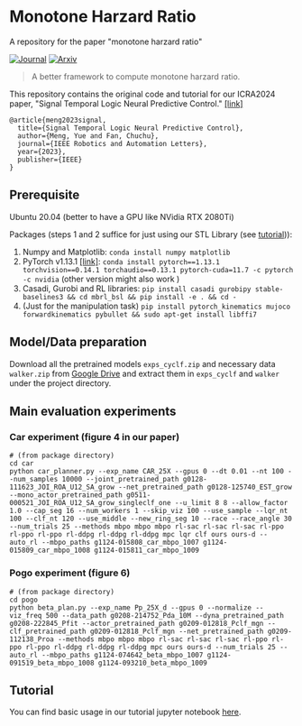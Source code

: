 # Monotone Harzard Ratio
A repository for the paper "monotone harzard ratio"

[![Journal](https://img.shields.io/badge/RA--L2023-Accepted-success)](https://ieeexplore.ieee.org/iel7/7083369/7339444/10251585.pdf)
[![Arxiv](http://img.shields.io/badge/arxiv-cs:2309.05131-B31B1B.svg)](https://arxiv.org/abs/2309.05131.pdf)

> A better framework to compute monotone harzard ratio.

This repository contains the original code and tutorial for our ICRA2024 paper, "Signal Temporal Logic Neural Predictive Control." [[link]](https://arxiv.org/abs/2309.05131.pdf)


```
@article{meng2023signal,
  title={Signal Temporal Logic Neural Predictive Control},
  author={Meng, Yue and Fan, Chuchu},
  journal={IEEE Robotics and Automation Letters},
  year={2023},
  publisher={IEEE}
}
```

## Prerequisite
Ubuntu 20.04 (better to have a GPU like NVidia RTX 2080Ti)

Packages (steps 1 and 2 suffice for just using our STL Library (see [tutorial](tutorial.ipynb))):
1. Numpy and Matplotlib: `conda install numpy matplotlib`
2. PyTorch v1.13.1 [[link]](https://pytorch.org/get-started/previous-versions/): `conda install pytorch==1.13.1 torchvision==0.14.1 torchaudio==0.13.1 pytorch-cuda=11.7 -c pytorch -c nvidia` (other version might also work )
3. Casadi, Gurobi and RL libraries: `pip install casadi gurobipy stable-baselines3 && cd mbrl_bsl && pip install -e . && cd -`
4. (Just for the manipulation task) `pip install pytorch_kinematics mujoco forwardkinematics pybullet && sudo apt-get install libffi7`

## Model/Data preparation
Download all the pretrained models `exps_cyclf.zip` and necessary data `walker.zip` from [Google Drive](https://drive.google.com/drive/folders/101wBUH-M9y-tbCQ_HE_PdRNEswRrcVha?usp=sharing) and extract them in `exps_cyclf` and `walker` under the project directory.


## Main evaluation experiments
### Car experiment (figure 4 in our paper)
```shell
# (from package directory)
cd car
python car_planner.py --exp_name CAR_25X --gpus 0 --dt 0.01 --nt 100 --num_samples 10000 --joint_pretrained_path g0128-111623_JOI_ROA_U12_SA_grow --net_pretrained_path g0128-125740_EST_grow --mono_actor_pretrained_path g0511-000521_JOI_ROA_U12_SA_grow_singleclf_one --u_limit 8 8 --allow_factor 1.0 --cap_seg 16 --num_workers 1 --skip_viz 100 --use_sample --lqr_nt 100 --clf_nt 120 --use_middle --new_ring_seg 10 --race --race_angle 30 --num_trials 25 --methods mbpo mbpo mbpo rl-sac rl-sac rl-sac rl-ppo rl-ppo rl-ppo rl-ddpg rl-ddpg rl-ddpg mpc lqr clf ours ours-d --auto_rl --mbpo_paths g1124-015808_car_mbpo_1007 g1124-015809_car_mbpo_1008 g1124-015811_car_mbpo_1009
```

### Pogo experiment (figure 6)
```shell
# (from package directory)
cd pogo
python beta_plan.py --exp_name Pp_25X_d --gpus 0 --normalize --viz_freq 500 --data_path g0208-214752_Pda_10M --dyna_pretrained_path g0208-222845_Pfit --actor_pretrained_path g0209-012818_Pclf_mgn --clf_pretrained_path g0209-012818_Pclf_mgn --net_pretrained_path g0209-112138_Proa --methods mbpo mbpo mbpo rl-sac rl-sac rl-sac rl-ppo rl-ppo rl-ppo rl-ddpg rl-ddpg rl-ddpg mpc ours ours-d --num_trials 25 --auto_rl --mbpo_paths g1124-074642_beta_mbpo_1007 g1124-091519_beta_mbpo_1008 g1124-093210_beta_mbpo_1009
```

## Tutorial
You can find basic usage in our tutorial jupyter notebook [here](tutorial.ipynb).
